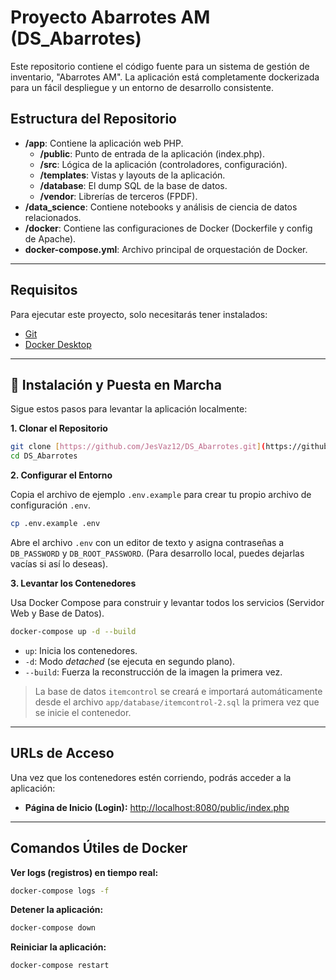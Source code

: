# Proyecto Abarrotes AM (DS_Abarrotes)

Este repositorio contiene el código fuente para un sistema de gestión de inventario, "Abarrotes AM". La aplicación está completamente dockerizada para un fácil despliegue y un entorno de desarrollo consistente.

## Estructura del Repositorio

* **/app**: Contiene la aplicación web PHP.
    * **/public**: Punto de entrada de la aplicación (index.php).
    * **/src**: Lógica de la aplicación (controladores, configuración).
    * **/templates**: Vistas y layouts de la aplicación.
    * **/database**: El dump SQL de la base de datos.
    * **/vendor**: Librerías de terceros (FPDF).
* **/data_science**: Contiene notebooks y análisis de ciencia de datos relacionados.
* **/docker**: Contiene las configuraciones de Docker (Dockerfile y config de Apache).
* **docker-compose.yml**: Archivo principal de orquestación de Docker.

---

## Requisitos

Para ejecutar este proyecto, solo necesitarás tener instalados:

* [Git](https://git-scm.com/)
* [Docker Desktop](https://www.docker.com/products/docker-desktop/)

---

## 🚀 Instalación y Puesta en Marcha

Sigue estos pasos para levantar la aplicación localmente:

**1. Clonar el Repositorio**

```bash
git clone [https://github.com/JesVaz12/DS_Abarrotes.git](https://github.com/JesVaz12/DS_Abarrotes.git)
cd DS_Abarrotes
````

**2. Configurar el Entorno**

Copia el archivo de ejemplo `.env.example` para crear tu propio archivo de configuración `.env`.

```bash
cp .env.example .env
```

Abre el archivo `.env` con un editor de texto y asigna contraseñas a `DB_PASSWORD` y `DB_ROOT_PASSWORD`. (Para desarrollo local, puedes dejarlas vacías si así lo deseas).

**3. Levantar los Contenedores**

Usa Docker Compose para construir y levantar todos los servicios (Servidor Web y Base de Datos).

```bash
docker-compose up -d --build
```

  * `up`: Inicia los contenedores.
  * `-d`: Modo *detached* (se ejecuta en segundo plano).
  * `--build`: Fuerza la reconstrucción de la imagen la primera vez.

> La base de datos `itemcontrol` se creará e importará automáticamente desde el archivo `app/database/itemcontrol-2.sql` la primera vez que se inicie el contenedor.

-----

## URLs de Acceso

Una vez que los contenedores estén corriendo, podrás acceder a la aplicación:

  * **Página de Inicio (Login):** [http://localhost:8080/public/index.php](https://www.google.com/search?q=http://localhost:8080/public/index.php)

-----

## Comandos Útiles de Docker

**Ver logs (registros) en tiempo real:**

```bash
docker-compose logs -f
```

**Detener la aplicación:**

```bash
docker-compose down
```

**Reiniciar la aplicación:**

```bash
docker-compose restart
```
